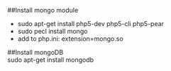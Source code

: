 ##Install mongo module  
* sudo apt-get install php5-dev php5-cli php5-pear  
* sudo pecl install mongo  
* add to php.ini: extension=mongo.so  

##Install mongoDB  
sudo apt-get install mongodb  